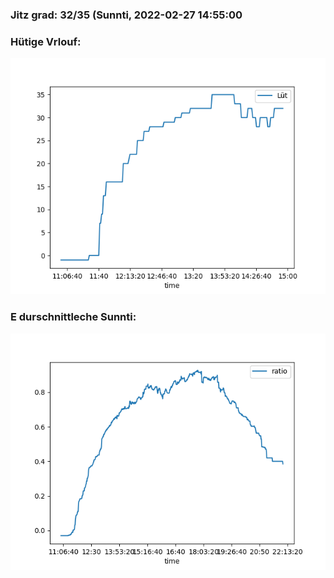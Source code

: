 ### Jitz grad: 32/35 (Sunnti, 2022-02-27 14:55:00

### Hütige Vrlouf:
![Graph](Today.png)

### E durschnittleche Sunnti:
![Graph](Sunnti.png)
